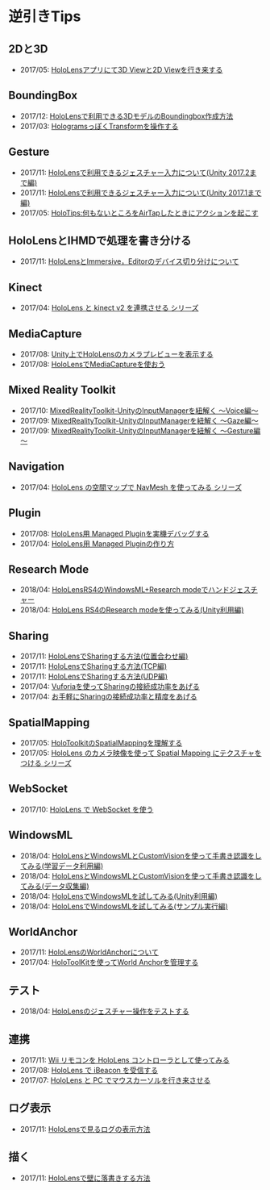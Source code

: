 # 逆引きTips

## 2Dと3D
- 2017/05: [HoloLensアプリにて3D Viewと2D Viewを行き来する](http://blog.d-yama7.com/archives/807)

## BoundingBox
- 2017/12: [HoloLensで利用できる3DモデルのBoundingbox作成方法](http://akihiro-document.azurewebsites.net/post/hololens_boundingbox/)
- 2017/03: [HologramsっぽくTransformを操作する](http://blog.d-yama7.com/archives/481)

## Gesture
- 2017/11: [HoloLensで利用できるジェスチャー入力について(Unity 2017.2まで編)](http://akihiro-document.azurewebsites.net/post/hololens_input20172/)
- 2017/11: [HoloLensで利用できるジェスチャー入力について(Unity 2017.1まで編)](http://akihiro-document.azurewebsites.net/post/hololens_input20171/)
- 2017/05: [HoloTips:何もないところをAirTapしたときにアクションを起こす](http://blog.d-yama7.com/archives/699)

## HoloLensとIHMDで処理を書き分ける
- 2017/11: [HoloLensとImmersive，Editorのデバイス切り分けについて](http://akihiro-document.azurewebsites.net/post/hololens_devicechange/)

## Kinect
- 2017/04: [HoloLens と kinect v2 を連携させる シリーズ](http://tarukosu.hatenablog.com/entry/2017/04/02/222116)

## MediaCapture
- 2017/08: [Unity上でHoloLensのカメラプレビューを表示する](http://blog.d-yama7.com/archives/1111)
- 2017/08: [HoloLensでMediaCaptureを使おう](http://blog.d-yama7.com/archives/1092)

## Mixed Reality Toolkit
- 2017/10: [MixedRealityToolkit-UnityのInputManagerを紐解く ～Voice編～](http://blog.d-yama7.com/archives/1281)
- 2017/09: [MixedRealityToolkit-UnityのInputManagerを紐解く ～Gaze編～](http://blog.d-yama7.com/archives/1133)
- 2017/09: [MixedRealityToolkit-UnityのInputManagerを紐解く ～Gesture編～](http://blog.d-yama7.com/archives/1223)

## Navigation
- 2017/04: [HoloLens の空間マップで NavMesh を使ってみる シリーズ](https://tarukosu.hatenablog.com/entry/2017/04/23/183546)

## Plugin
- 2017/08: [HoloLens用 Managed Pluginを実機デバッグする](http://blog.d-yama7.com/archives/1012)
- 2017/04: [HoloLens用 Managed Pluginの作り方](http://satoshi-maemoto.hatenablog.com/entry/2017/04/04/231314)

## Research Mode
- 2018/04: [HoloLensRS4のWindowsML+Research modeでハンドジェスチャー](http://akihiro-document.azurewebsites.net/post/hololens_winmlandresearch/)
- 2018/04: [HoloLens RS4のResearch modeを使ってみる(Unity利用編)](http://akihiro-document.azurewebsites.net/post/hololens_researchmode2/)

## Sharing
- 2017/11: [HoloLensでSharingする方法(位置合わせ編)](http://akihiro-document.azurewebsites.net/post/hololens_sharingposition/)
- 2017/11: [HoloLensでSharingする方法(TCP編)](http://akihiro-document.azurewebsites.net/post/hololens_sharingtcp/)
- 2017/11: [HoloLensでSharingする方法(UDP編)](http://akihiro-document.azurewebsites.net/post/hololens_sharingudp/)
- 2017/04: [Vuforiaを使ってSharingの接続成功率をあげる](http://blog.d-yama7.com/archives/600)
- 2017/04: [お手軽にSharingの接続成功率と精度をあげる](http://blog.d-yama7.com/archives/569)

## SpatialMapping
- 2017/05: [HoloToolkitのSpatialMappingを理解する](http://blog.d-yama7.com/archives/708)
- 2017/05: [HoloLens のカメラ映像を使って Spatial Mapping にテクスチャをつける シリーズ](https://tarukosu.hatenablog.com/entry/2017/05/28/211529)

## WebSocket
- 2017/10: [HoloLens で WebSocket を使う](https://tarukosu.hatenablog.com/entry/HoloLensWebSocket)

## WindowsML
- 2018/04: [HoloLensとWindowsMLとCustomVisionを使って手書き認識をしてみる(学習データ利用編)](http://akihiro-document.azurewebsites.net/post/hololens_windowsmachinelearningpaint2/)
- 2018/04: [HoloLensとWindowsMLとCustomVisionを使って手書き認識をしてみる(データ収集編)](http://akihiro-document.azurewebsites.net/post/hololens_windowsmachinelearningpaint1/)
- 2018/04: [HoloLensでWindowsMLを試してみる(Unity利用編)](http://akihiro-document.azurewebsites.net/post/hololens_windowsmachinelearningunity/)
- 2018/04: [HoloLensでWindowsMLを試してみる(サンプル実行編)](http://akihiro-document.azurewebsites.net/post/hololens_windowsmachinelearningsample/) 

## WorldAnchor
- 2017/11: [HoloLensのWorldAnchorについて](http://akihiro-document.azurewebsites.net/post/hololens_worldanchor/)
- 2017/04: [HoloToolKitを使ってWorld Anchorを管理する](http://blog.d-yama7.com/archives/549)

## テスト
- 2018/04: [HoloLensのジェスチャー操作をテストする](http://blog.d-yama7.com/archives/1309)

## 連携
- 2017/11: [Wii リモコンを HoloLens コントローラとして使ってみる](http://tarukosu.hatenablog.com/entry/HoloLensWiiMote)
- 2017/08: [HoloLens で iBeacon を受信する](https://tarukosu.hatenablog.com/entry/2017/08/13/205849)
- 2017/07: [HoloLens と PC でマウスカーソルを行き来させる](https://tarukosu.hatenablog.com/entry/2017/07/09/222939)

## ログ表示
- 2017/11: [HoloLensで見るログの表示方法](http://akihiro-document.azurewebsites.net/post/hololens_log/)

## 描く
- 2017/11: [HoloLensで壁に落書きする方法](http://akihiro-document.azurewebsites.net/post/hololensspraypaint/)
